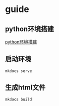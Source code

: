 # guide
## python环境搭建

   [python环境搭建](http://blog.csdn.net/fancylovejava/article/details/39140373)

## 启动环境

`mkdocs serve`


## 生成html文件

`mkdocs build`